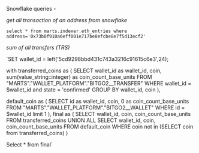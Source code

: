 Snowflake queries - 

*get all transaction of an address from snowflake*

`select * from marts.indexer.eth_entries where address='0x73b0f910a6eff001e717be8efcbe8e7f5d13ecf2'`

*sum of all transfers (TRS)*

`SET wallet_id = left('5cd9298bbd431c743a3216c91615c6e3',24);

with transferred_coins as (
SELECT wallet_id as wallet_id, coin, sum(value_string::integer) as coin_count_base_units
FROM "MARTS"."WALLET_PLATFORM"."BITGO2__TRANSFER"
WHERE wallet_id = $wallet_id
and state = 'confirmed'
GROUP BY wallet_id, coin
),


default_coin as (
SELECT
id as wallet_id,
coin,
0 as coin_count_base_units
FROM "MARTS"."WALLET_PLATFORM"."BITGO2__WALLET"
WHERE id = $wallet_id
limit 1
), final as (
SELECT wallet_id, coin, coin_count_base_units
FROM transferred_coins
UNION ALL
SELECT wallet_id, coin, coin_count_base_units
FROM default_coin
WHERE coin not in (SELECT coin from transferred_coins)
)

Select * from final`


